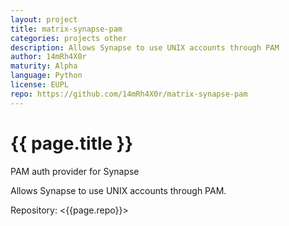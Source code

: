 ```yaml
---
layout: project
title: matrix-synapse-pam
categories: projects other
description: Allows Synapse to use UNIX accounts through PAM
author: 14mRh4X0r
maturity: Alpha
language: Python
license: EUPL
repo: https://github.com/14mRh4X0r/matrix-synapse-pam
---
```


# {{ page.title }}
PAM auth provider for Synapse

Allows Synapse to use UNIX accounts through PAM.

Repository: <{{page.repo}}>
